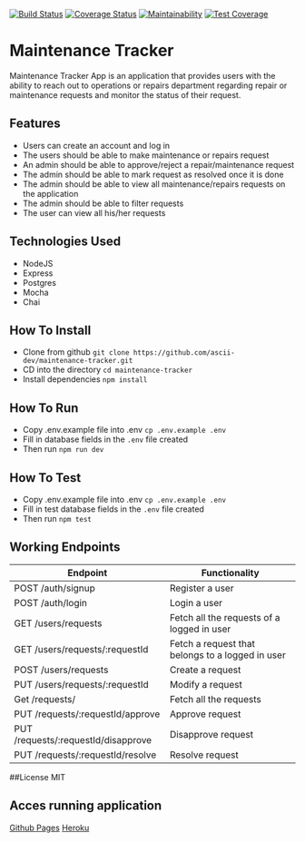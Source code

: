 [![Build Status](https://travis-ci.org/ascii-dev/maintenance-tracker.svg?branch=develop)](https://travis-ci.org/ascii-dev/maintenance-tracker)
[![Coverage Status](https://coveralls.io/repos/github/ascii-dev/maintenance-tracker/badge.svg?branch=develop)](https://coveralls.io/github/ascii-dev/maintenance-tracker?branch=develop)
[![Maintainability](https://api.codeclimate.com/v1/badges/c961accccb9c57c80a68/maintainability)](https://codeclimate.com/github/ascii-dev/maintenance-tracker/maintainability)
[![Test Coverage](https://api.codeclimate.com/v1/badges/c961accccb9c57c80a68/test_coverage)](https://codeclimate.com/github/ascii-dev/maintenance-tracker/test_coverage)

# Maintenance Tracker
Maintenance Tracker App is an application that provides users with the ability to reach out to 
operations or repairs department regarding repair or maintenance requests and monitor the 
status of their request.

## Features
* Users can create an account and log in
* The users should be able to make maintenance or repairs request
* An admin should be able to approve/reject a repair/maintenance request
* The admin should be able to mark request as resolved once it is done
* The admin should be able to view all maintenance/repairs requests on the application
* The admin should be able to filter requests
* The user can view all his/her requests

## Technologies Used
* NodeJS
* Express
* Postgres
* Mocha
* Chai

## How To Install
* Clone from github
  ```git clone https://github.com/ascii-dev/maintenance-tracker.git```
* CD into the directory
  ```cd maintenance-tracker```
* Install dependencies
  ```npm install```

## How To Run
* Copy .env.example file into .env
  ```cp .env.example .env```
* Fill in database fields in the `.env` file created
* Then run
  ```npm run dev```

## How To Test
* Copy .env.example file into .env
  ```cp .env.example .env```
* Fill in test database fields in the `.env` file created
* Then run
  ```npm test```

## Working Endpoints
| Endpoint                              | Functionality                                     |
| ------------------------------------- | ------------------------------------------------- |
| POST /auth/signup                     | Register a user                                   |
| POST /auth/login                      | Login a user                                      |
| GET /users/requests                   | Fetch all the requests of a logged in​ user        |
| GET /users/requests/:requestId        | Fetch a request that belongs to a logged in user  |
| POST /users/requests                  | Create a request                                  |
| PUT /users/requests/:requestId        | Modify a request                                  |
| Get /requests/                        | Fetch all the requests                            |
| PUT /requests/:requestId/approve      | Approve request                                   |
| PUT /requests/:requestId/disapprove   | Disapprove request                                |
| PUT /requests/:requestId/resolve      | Resolve request                                   |

##License
MIT


## Acces running application
[Github Pages](https://asii-dev.github.io/maintenance-tracker/UI)
[Heroku](https://ascii-mt.herokuapp.com)